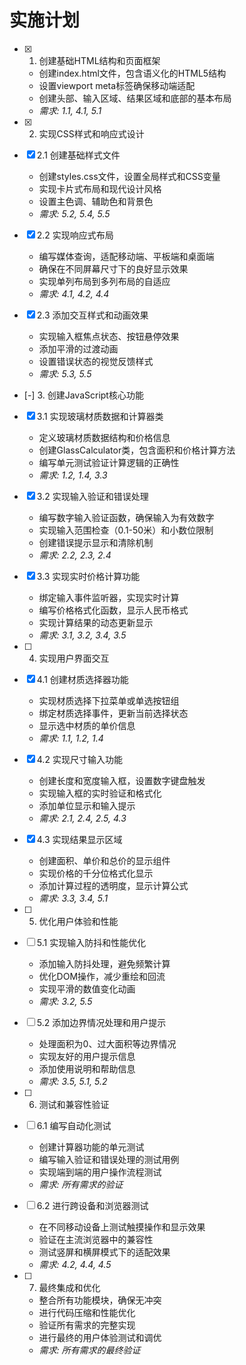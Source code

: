 # 实施计划

- [x] 1. 创建基础HTML结构和页面框架
  - 创建index.html文件，包含语义化的HTML5结构
  - 设置viewport meta标签确保移动端适配
  - 创建头部、输入区域、结果区域和底部的基本布局
  - _需求: 1.1, 4.1, 5.1_

- [x] 2. 实现CSS样式和响应式设计
- [x] 2.1 创建基础样式文件
  - 创建styles.css文件，设置全局样式和CSS变量
  - 实现卡片式布局和现代设计风格
  - 设置主色调、辅助色和背景色
  - _需求: 5.2, 5.4, 5.5_

- [x] 2.2 实现响应式布局
  - 编写媒体查询，适配移动端、平板端和桌面端
  - 确保在不同屏幕尺寸下的良好显示效果
  - 实现单列布局到多列布局的自适应
  - _需求: 4.1, 4.2, 4.4_

- [x] 2.3 添加交互样式和动画效果
  - 实现输入框焦点状态、按钮悬停效果
  - 添加平滑的过渡动画
  - 设置错误状态的视觉反馈样式
  - _需求: 5.3, 5.5_

- [-] 3. 创建JavaScript核心功能
- [x] 3.1 实现玻璃材质数据和计算器类
  - 定义玻璃材质数据结构和价格信息
  - 创建GlassCalculator类，包含面积和价格计算方法
  - 编写单元测试验证计算逻辑的正确性
  - _需求: 1.2, 1.4, 3.3_

- [x] 3.2 实现输入验证和错误处理
  - 编写数字输入验证函数，确保输入为有效数字
  - 实现输入范围检查（0.1-50米）和小数位限制
  - 创建错误提示显示和清除机制
  - _需求: 2.2, 2.3, 2.4_

- [x] 3.3 实现实时价格计算功能
  - 绑定输入事件监听器，实现实时计算
  - 编写价格格式化函数，显示人民币格式
  - 实现计算结果的动态更新显示
  - _需求: 3.1, 3.2, 3.4, 3.5_

- [ ] 4. 实现用户界面交互
- [x] 4.1 创建材质选择器功能
  - 实现材质选择下拉菜单或单选按钮组
  - 绑定材质选择事件，更新当前选择状态
  - 显示选中材质的单价信息
  - _需求: 1.1, 1.2, 1.4_

- [x] 4.2 实现尺寸输入功能
  - 创建长度和宽度输入框，设置数字键盘触发
  - 实现输入框的实时验证和格式化
  - 添加单位显示和输入提示
  - _需求: 2.1, 2.4, 2.5, 4.3_

- [x] 4.3 实现结果显示区域
  - 创建面积、单价和总价的显示组件
  - 实现价格的千分位格式化显示
  - 添加计算过程的透明度，显示计算公式
  - _需求: 3.3, 3.4, 5.1_

- [ ] 5. 优化用户体验和性能
- [ ] 5.1 实现输入防抖和性能优化
  - 添加输入防抖处理，避免频繁计算
  - 优化DOM操作，减少重绘和回流
  - 实现平滑的数值变化动画
  - _需求: 3.2, 5.5_

- [ ] 5.2 添加边界情况处理和用户提示
  - 处理面积为0、过大面积等边界情况
  - 实现友好的用户提示信息
  - 添加使用说明和帮助信息
  - _需求: 3.5, 5.1, 5.2_

- [ ] 6. 测试和兼容性验证
- [ ] 6.1 编写自动化测试
  - 创建计算器功能的单元测试
  - 编写输入验证和错误处理的测试用例
  - 实现端到端的用户操作流程测试
  - _需求: 所有需求的验证_

- [ ] 6.2 进行跨设备和浏览器测试
  - 在不同移动设备上测试触摸操作和显示效果
  - 验证在主流浏览器中的兼容性
  - 测试竖屏和横屏模式下的适配效果
  - _需求: 4.2, 4.4, 4.5_

- [ ] 7. 最终集成和优化
  - 整合所有功能模块，确保无冲突
  - 进行代码压缩和性能优化
  - 验证所有需求的完整实现
  - 进行最终的用户体验测试和调优
  - _需求: 所有需求的最终验证_